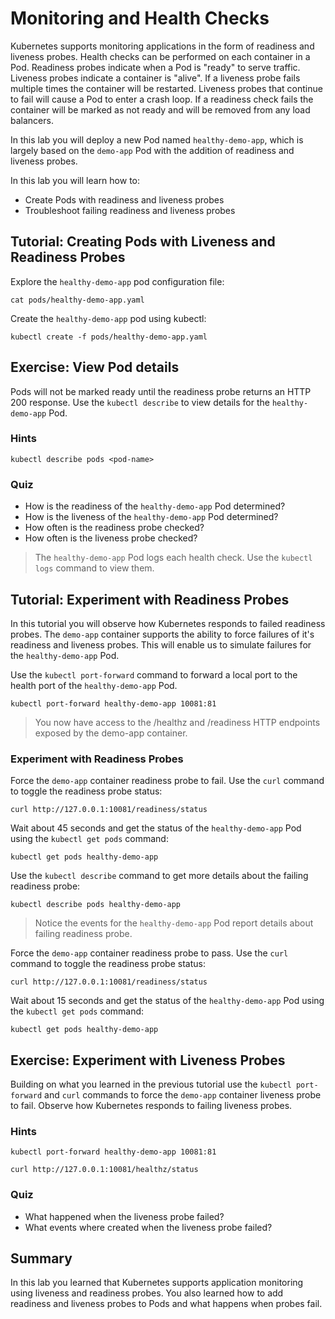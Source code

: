 # Monitoring and Health Checks

Kubernetes supports monitoring applications in the form of readiness and liveness probes. Health checks can be performed on each container in a Pod. Readiness probes indicate when a Pod is "ready" to serve traffic. Liveness probes indicate a container is "alive". If a liveness probe fails multiple times the container will be restarted. Liveness probes that continue to fail will cause a Pod to enter a crash loop. If a readiness check fails the container will be marked as not ready and will be removed from any load balancers.

In this lab you will deploy a new Pod named `healthy-demo-app`, which is largely based on the `demo-app` Pod with the addition of readiness and liveness probes.

In this lab you will learn how to:

* Create Pods with readiness and liveness probes
* Troubleshoot failing readiness and liveness probes

## Tutorial: Creating Pods with Liveness and Readiness Probes

Explore the `healthy-demo-app` pod configuration file:

```
cat pods/healthy-demo-app.yaml
```

Create the `healthy-demo-app` pod using kubectl:

```
kubectl create -f pods/healthy-demo-app.yaml
```

## Exercise: View Pod details

Pods will not be marked ready until the readiness probe returns an HTTP 200 response. Use the `kubectl describe` to view details for the `healthy-demo-app` Pod.

### Hints

```
kubectl describe pods <pod-name>
```

### Quiz

* How is the readiness of the `healthy-demo-app` Pod determined?
* How is the liveness of the `healthy-demo-app` Pod determined?
* How often is the readiness probe checked?
* How often is the liveness probe checked?

> The `healthy-demo-app` Pod logs each health check. Use the `kubectl logs` command to view them.

## Tutorial: Experiment with Readiness Probes

In this tutorial you will observe how Kubernetes responds to failed readiness probes. The `demo-app` container supports the ability to force failures of it's readiness and liveness probes. This will enable us to simulate failures for the `healthy-demo-app` Pod. 

Use the `kubectl port-forward` command to forward a local port to the health port of the `healthy-demo-app` Pod.

```
kubectl port-forward healthy-demo-app 10081:81
```

> You now have access to the /healthz and /readiness HTTP endpoints exposed by the demo-app container.

### Experiment with Readiness Probes

Force the `demo-app` container readiness probe to fail. Use the `curl` command to toggle the readiness probe status:

```
curl http://127.0.0.1:10081/readiness/status
```

Wait about 45 seconds and get the status of the `healthy-demo-app` Pod using the `kubectl get pods` command:

```
kubectl get pods healthy-demo-app
```

Use the `kubectl describe` command to get more details about the failing readiness probe:

```
kubectl describe pods healthy-demo-app
```

> Notice the events for the `healthy-demo-app` Pod report details about failing readiness probe.

Force the `demo-app` container readiness probe to pass. Use the `curl` command to toggle the readiness probe status:

```
curl http://127.0.0.1:10081/readiness/status
```

Wait about 15 seconds and get the status of the `healthy-demo-app` Pod using the `kubectl get pods` command:

```
kubectl get pods healthy-demo-app
```

## Exercise: Experiment with Liveness Probes

Building on what you learned in the previous tutorial use the `kubectl port-forward` and `curl` commands to force the `demo-app` container liveness probe to fail. Observe how Kubernetes responds to failing liveness probes.

### Hints

```
kubectl port-forward healthy-demo-app 10081:81
```

```
curl http://127.0.0.1:10081/healthz/status
```

### Quiz

* What happened when the liveness probe failed?
* What events where created when the liveness probe failed?

## Summary

In this lab you learned that Kubernetes supports application monitoring using
liveness and readiness probes. You also learned how to add readiness and liveness probes to Pods and what happens when probes fail. 
